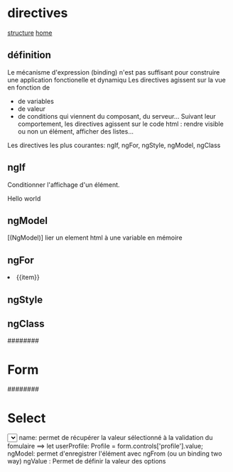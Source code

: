 # directives

[structure](../structure.md)
[home](../../angular.md)

## définition
Le mécanisme d'expression (binding) n'est pas suffisant pour construire une application fonctionelle et dynamiqu
Les directives agissent sur la vue en fonction de 
- de variables
- de valeur
- de conditions 
qui viennent du composant, du serveur...
Suivant leur comportement, les directives agissent sur le code html : rendre visible ou non un élément, afficher des listes... 

Les directives les plus courantes: ngIf, ngFor, ngStyle, ngModel, ngClass

## ngIf
Conditionner l'affichage d'un élément.
<div *ngIf="display">Hello world</div>

## ngModel
[(NgModel)] lier un element html à une variable en mémoire

## ngFor
<li *ngFor="let item of list">{{item}}</li>

## ngStyle

## ngClass

########
# Form
########
# Select
<select name="profile" ngModel>
<option [ngValue]="null"></option>
</select>
name: permet de récupérer la valeur sélectionné à la validation du fomulaire
==> let userProfile: Profile = form.controls['profile'].value;
ngModel: permet d'enregistrer l'élément avec ngFrom (ou un binding two way)
ngValue : Permet de définir la valeur des options

